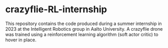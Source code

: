 # crazyflie-RL-internship
This repository contains the code produced during a summer internship in 2023 at the Intelligent Robotics group in Aalto University. A crazyflie drone was trained using a reinforcement learning algorithm (soft actor critic) to hover in place.
